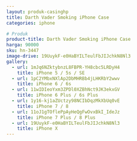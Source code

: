 ```yaml
---
layout: produk-casinghp
title: Darth Vader Smoking iPhone Case
categories: iphone

# Produk
product-title: Darth Vader Smoking iPhone Case
harga: 90000
sku: hn-3447
image-drive: 19UuykF-e0HaBYILTeulFbJIJchkN8Nl3
gallery:
  - url: 1mJq6NZktybnzL8FBPR-YH8cbc5LRDyH4
    title: iPhone 5 / 5s / SE
  - url: 1pC2YMbxNXlAp2DbMHRBb4jLHKRbY2wwv
    title: iPhone 6 / 6s
  - url: 11wIDIeoYxm3ZPDl0XZBhNct9JK3ekxGV
    title: iPhone 6 Plus / 6s Plus
  - url: 1y16-kj1aZUctzy98NCIbDqzMkXbUq0vE
    title: iPhone 7 / 8
  - url: 11oJ1gTOflePpAyHeQgFwOvxBkI_IdeJz
    title: iPhone 7 Plus / 8 Plus
  - url: 19UuykF-e0HaBYILTeulFbJIJchkN8Nl3
    title: iPhone X
---
```

